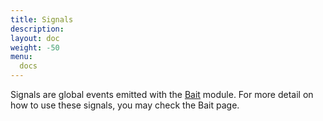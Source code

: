 ```yaml
---
title: Signals
description:
layout: doc
weight: -50
menu:
  docs
---
```


Signals are global events emitted with the [Bait](../api/bait) module.
For more detail on how to use these signals, you may check the Bait page.
